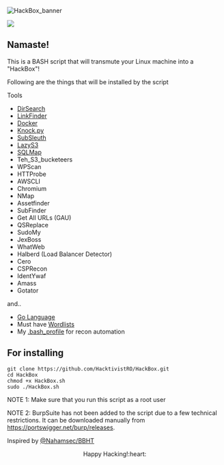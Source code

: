 ![HackBox_banner](https://github.com/HacktivistRO/HackBox/assets/49992837/a58ab85e-01e4-4f52-ad68-cf1d56728b44)

![](https://komarev.com/ghpvc/?username=HacktivistRO&style=for-the-badge)

## Namaste! 
This is a BASH script that will transmute your Linux machine into a "HackBox"!

Following are the things that will be installed by the script

Tools
- [DirSearch](https://github.com/maurosoria/dirsearch)
- [LinkFinder](https://github.com/GerbenJavado/LinkFinder)
- [Docker](https://www.docker.com/)
- [Knock.py](https://github.com/guelfoweb/knock)
- [SubSleuth](https://github.com/HacktivistRO/SubSleuth)
- [LazyS3](https://github.com/nahamsec/lazys3)
- [SQLMap](https://github.com/sqlmapproject/sqlmap)
- Teh_S3_bucketeers
- WPScan
- HTTProbe
- AWSCLI
- Chromium
- NMap
- Assetfinder
- SubFinder
- Get All URLs (GAU)
- QSReplace
- SudoMy
- JexBoss
- WhatWeb
- Halberd (Load Balancer Detector)
- Cero
- CSPRecon
- IdentYwaf
- Amass
- Gotator

and..

- [Go Language](https://go.dev/)
- Must have [Wordlists](https://github.com/HacktivistRO/Bug-Bounty-Wordlists)
- My [.bash_profile](https://github.com/HacktivistRO/recon_profile/) for recon automation

For installing
----------
    git clone https://github.com/HacktivistRO/HackBox.git
    cd HackBox
    chmod +x HackBox.sh
    sudo ./HackBox.sh

NOTE 1: Make sure that you run this script as a root user

NOTE 2: BurpSuite has not been added to the script due to a few technical restrictions. It can be downloaded manually from https://portswigger.net/burp/releases.

Inspired by [@Nahamsec/BBHT](https://github.com/nahamsec/bbht)

<p align="center">
Happy Hacking!:heart:
</p> 
